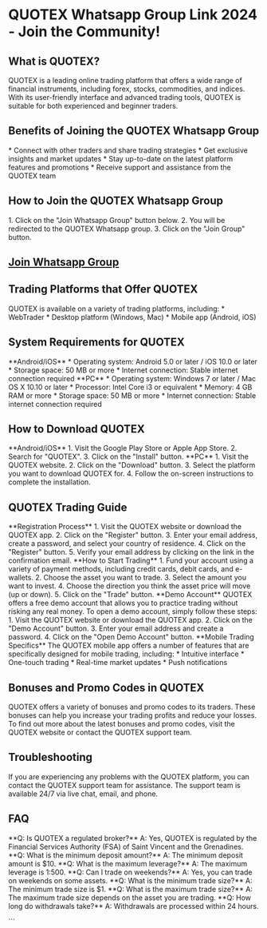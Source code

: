 # QUOTEX Whatsapp Group Link 2024 - Join the Community!

## What is QUOTEX?

QUOTEX is a leading online trading platform that offers a wide range of
financial instruments, including forex, stocks, commodities, and
indices. With its user-friendly interface and advanced trading tools,
QUOTEX is suitable for both experienced and beginner traders.

## Benefits of Joining the QUOTEX Whatsapp Group

\* Connect with other traders and share trading strategies \* Get
exclusive insights and market updates \* Stay up-to-date on the latest
platform features and promotions \* Receive support and assistance from
the QUOTEX team

## How to Join the QUOTEX Whatsapp Group

1\. Click on the "Join Whatsapp Group" button below. 2. You will
be redirected to the QUOTEX Whatsapp group. 3. Click on the "Join
Group" button.

## [Join Whatsapp Group](\%22https://traff.sbs/brokerqxsignup\%22)

## Trading Platforms that Offer QUOTEX

QUOTEX is available on a variety of trading platforms, including: \*
WebTrader \* Desktop platform (Windows, Mac) \* Mobile app (Android,
iOS)

## System Requirements for QUOTEX

\*\*Android/iOS\*\* \* Operating system: Android 5.0 or later / iOS 10.0
or later \* Storage space: 50 MB or more \* Internet connection: Stable
internet connection required \*\*PC\*\* \* Operating system: Windows 7
or later / Mac OS X 10.10 or later \* Processor: Intel Core i3 or
equivalent \* Memory: 4 GB RAM or more \* Storage space: 50 MB or more
\* Internet connection: Stable internet connection required

## How to Download QUOTEX

\*\*Android/iOS\*\* 1. Visit the Google Play Store or Apple App Store.
2. Search for "QUOTEX". 3. Click on the "Install" button.
\*\*PC\*\* 1. Visit the QUOTEX website. 2. Click on the "Download"
button. 3. Select the platform you want to download QUOTEX for. 4.
Follow the on-screen instructions to complete the installation.

## QUOTEX Trading Guide

\*\*Registration Process\*\* 1. Visit the QUOTEX website or download the
QUOTEX app. 2. Click on the "Register" button. 3. Enter your email
address, create a password, and select your country of residence. 4.
Click on the "Register" button. 5. Verify your email address by
clicking on the link in the confirmation email. \*\*How to Start
Trading\*\* 1. Fund your account using a variety of payment methods,
including credit cards, debit cards, and e-wallets. 2. Choose the asset
you want to trade. 3. Select the amount you want to invest. 4. Choose
the direction you think the asset price will move (up or down). 5. Click
on the "Trade" button. \*\*Demo Account\*\* QUOTEX offers a free
demo account that allows you to practice trading without risking any
real money. To open a demo account, simply follow these steps: 1. Visit
the QUOTEX website or download the QUOTEX app. 2. Click on the "Demo
Account" button. 3. Enter your email address and create a password.
4. Click on the "Open Demo Account" button. \*\*Mobile Trading
Specifics\*\* The QUOTEX mobile app offers a number of features that are
specifically designed for mobile trading, including: \* Intuitive
interface \* One-touch trading \* Real-time market updates \* Push
notifications

## Bonuses and Promo Codes in QUOTEX

QUOTEX offers a variety of bonuses and promo codes to its traders. These
bonuses can help you increase your trading profits and reduce your
losses. To find out more about the latest bonuses and promo codes, visit
the QUOTEX website or contact the QUOTEX support team.

## Troubleshooting

If you are experiencing any problems with the QUOTEX platform, you can
contact the QUOTEX support team for assistance. The support team is
available 24/7 via live chat, email, and phone.

## FAQ

\*\*Q: Is QUOTEX a regulated broker?\*\* A: Yes, QUOTEX is regulated by
the Financial Services Authority (FSA) of Saint Vincent and the
Grenadines. \*\*Q: What is the minimum deposit amount?\*\* A: The
minimum deposit amount is \$10. \*\*Q: What is the maximum leverage?\*\*
A: The maximum leverage is 1:500. \*\*Q: Can I trade on weekends?\*\* A:
Yes, you can trade on weekends on some assets. \*\*Q: What is the
minimum trade size?\*\* A: The minimum trade size is \$1. \*\*Q: What is
the maximum trade size?\*\* A: The maximum trade size depends on the
asset you are trading. \*\*Q: How long do withdrawals take?\*\* A:
Withdrawals are processed within 24 hours.

\`\`\`

